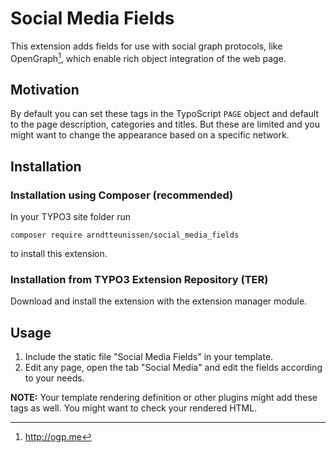 # Social Media Fields
This extension adds fields for use with social graph protocols, like OpenGraph[^1], which enable rich object integration of the web page.

## Motivation
By default you can set these tags in the TypoScript `PAGE` object and default to the page description, categories and titles.
But these are limited and you might want to change the appearance based on a specific network.

## Installation
### Installation using Composer (recommended)
In your TYPO3 site folder run 

`composer require arndtteunissen/social_media_fields`
 
to install this extension.

### Installation from TYPO3 Extension Repository (TER)
Download and install the extension with the extension manager module.

## Usage
1. Include the static file "Social Media Fields" in your template.
2. Edit any page, open the tab "Social Media" and edit the fields according to your needs.

**NOTE:** Your template rendering definition or other plugins might add these tags as well. You might want to check your rendered HTML.

[^1]: http://ogp.me